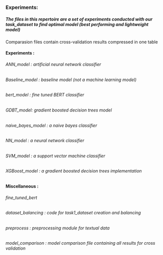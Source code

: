 ### Experiments: 
##### The files in this repertoire are a set of experiments conducted with our task_dataset to find optimal model (best performing and lightweight model)
Comparasion files contain cross-validation results compressed in one table

#### Experiments : 
###### *ANN_model* : artificial neural network classifier
###### *Baseline_model* : baseline model (not a machine learning model)
###### *bert_model* :  fine tuned BERT classifier
###### *GDBT_model*: gradient boosted decision trees model
###### *naive_bayes_model* :  a naive bayes classifier 
###### *NN_model* :  a neural network classifier 
###### *SVM_model* :  a support vector machine classifier 
###### *XGBoost_model* :  a gradient boosted decision trees implementation 


#### Miscellaneous : 
###### *fine_tuned_bert* 
###### *dataset_balancing* : code for task1_dataset creation and balancing  
###### *preprocess* : preprocessing module for textual data 
###### *model_comparison* : model comparison file containing all results for cross validation

